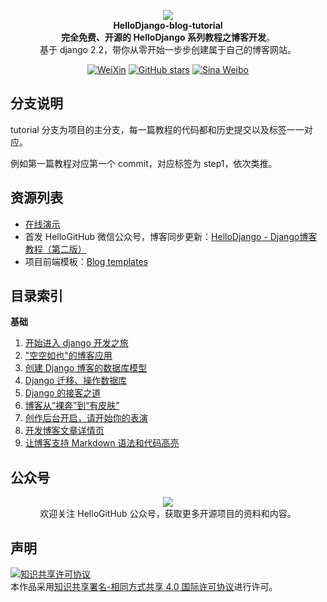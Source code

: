 

<p align="center">
  <img src="https://raw.githubusercontent.com/521xueweihan/img/master/hellogithub/logo/readme.gif"/>
  <br><strong>HelloDjango-blog-tutorial</strong><br>
  <strong>完全免费、开源的 HelloDjango 系列教程之博客开发</strong>。<br>
  基于 django 2.2，带你从零开始一步步创建属于自己的博客网站。
</p>

<p align="center">
  <a href="https://raw.githubusercontent.com/521xueweihan/img/master/hellogithub/logo/weixin.png"><img src="https://img.shields.io/badge/Talk-%E5%BE%AE%E4%BF%A1%E7%BE%A4-brightgreen.svg?style=popout-square" alt="WeiXin"></a>
  <a href="https://github.com/HelloGitHub-Team/HelloDjango-blog-tutorial/stargazers"><img src="https://img.shields.io/github/stars/HelloGitHub-Team/HelloDjango-blog-tutorial.svg?style=popout-square" alt="GitHub stars"></a>
  <a href="https://weibo.com/hellogithub"><img src="https://img.shields.io/badge/%E6%96%B0%E6%B5%AA-Weibo-red.svg?style=popout-square" alt="Sina Weibo"></a>
</p>

## 分支说明

tutorial 分支为项目的主分支，每一篇教程的代码都和历史提交以及标签一一对应。

例如第一篇教程对应第一个 commit，对应标签为 step1，依次类推。

## 资源列表

- [在线演示](https://hellodjango-blog-tutorial-demo.zmrenwu.com/)
- 首发 HelloGitHub 微信公众号，博客同步更新：[HelloDjango - Django博客教程（第二版）](https://zmrenwu.com/courses/hellodjango-blog-tutorial/)
- 项目前端模板：[Blog templates](https://github.com/zmrenwu/django-blog-tutorial-templates)

## 目录索引

**基础**

1. [开始进入 django 开发之旅](https://www.zmrenwu.com/courses/hellodjango-blog-tutorial/materials/59/)
2. ["空空如也"的博客应用](https://www.zmrenwu.com/courses/hellodjango-blog-tutorial/materials/60/)
3. [创建 Django 博客的数据库模型](https://www.zmrenwu.com/courses/hellodjango-blog-tutorial/materials/61/)
4. [Django 迁移、操作数据库](https://www.zmrenwu.com/courses/hellodjango-blog-tutorial/materials/62/)
5. [Django 的接客之道](https://www.zmrenwu.com/courses/hellodjango-blog-tutorial/materials/63/)
6. [博客从“裸奔”到“有皮肤”](https://www.zmrenwu.com/courses/hellodjango-blog-tutorial/materials/64/)
7. [创作后台开启，请开始你的表演](https://www.zmrenwu.com/courses/hellodjango-blog-tutorial/materials/65/)
8. [开发博客文章详情页](https://www.zmrenwu.com/courses/hellodjango-blog-tutorial/materials/66/)
9. [让博客支持 Markdown 语法和代码高亮](https://www.zmrenwu.com/courses/hellodjango-blog-tutorial/materials/67/)

## 公众号
<p align="center">
  <img src="https://raw.githubusercontent.com/521xueweihan/img/master/hellogithub/logo/weixin.png" style="max-width:70%;"><br>
欢迎关注 HelloGitHub 公众号，获取更多开源项目的资料和内容。
</p>


## 声明
<a rel="license" href="http://creativecommons.org/licenses/by-sa/4.0/"><img alt="知识共享许可协议" style="border-width:0" src="https://i.creativecommons.org/l/by-sa/4.0/88x31.png" /></a><br />本作品采用<a rel="license" href="http://creativecommons.org/licenses/by-sa/4.0/">知识共享署名-相同方式共享 4.0 国际许可协议</a>进行许可。